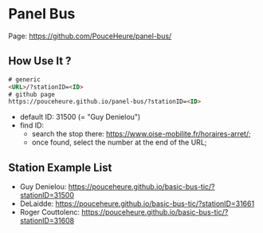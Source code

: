 # Panel Bus

Page: https://github.com/PouceHeure/panel-bus/

## How Use It ?

```html
# generic
<URL>/?stationID=<ID>
# github page
https://pouceheure.github.io/panel-bus/?stationID=<ID>
```

- default ID: 31500 (= "Guy Denielou")
- find ID:
  - search the stop there: https://www.oise-mobilite.fr/horaires-arret/;
  - once found, select the number at the end of the URL; 

## Station Example List

- Guy Denielou: https://pouceheure.github.io/basic-bus-tic/?stationID=31500
- DeLaidde: https://pouceheure.github.io/basic-bus-tic/?stationID=31661
- Roger Couttolenc: https://pouceheure.github.io/basic-bus-tic/?stationID=31608 